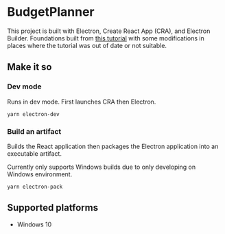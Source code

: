 # BudgetPlanner

This project is built with Electron, Create React App (CRA), and Electron Builder.
Foundations built from [this tutorial](https://www.codementor.io/randyfindley/how-to-build-an-electron-app-using-create-react-app-and-electron-builder-ss1k0sfer) with some
modifications in places where the tutorial was out of date or not suitable.

## Make it so
### Dev mode
Runs in dev mode. First launches CRA then Electron.
```
yarn electron-dev
```

### Build an artifact
Builds the React application then packages the Electron application into an executable artifact.

Currently only supports Windows builds due to only developing on Windows environment.
```
yarn electron-pack
```

## Supported platforms
- Windows 10
